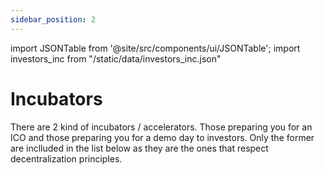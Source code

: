 ```yaml
---
sidebar_position: 2
---
```


import JSONTable from '@site/src/components/ui/JSONTable';
import investors_inc from "/static/data/investors_inc.json"

# Incubators

There are 2 kind of incubators / accelerators. Those preparing you for an ICO and those preparing you for a demo day to investors. Only the former are inclluded in the list below as they are the ones that respect decentralization principles.

<JSONTable theadData={Object.keys(investors_inc[0])} tbodyData={investors_inc}/>